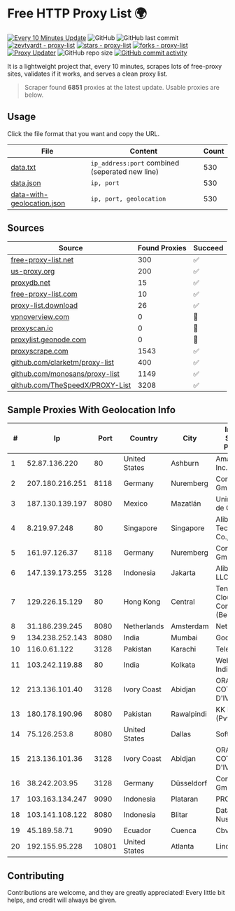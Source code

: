 
# Free HTTP Proxy List 🌍

[![Every 10 Minutes Update](https://github.com/mertguvencli/http-proxy-list/actions/workflows/main.yml/badge.svg?branch=main)](https://github.com/mertguvencli/http-proxy-list/actions/workflows/main.yml)
![GitHub](https://img.shields.io/github/license/mertguvencli/http-proxy-list)
![GitHub last commit](https://img.shields.io/github/last-commit/mertguvencli/http-proxy-list)
[![zevtyardt - proxy-list](https://img.shields.io/static/v1?label=zevtyardt&message=proxy-list&color=blue&logo=github)](https://github.com/zevtyardt/proxy-list "Go to GitHub repo")
[![stars - proxy-list](https://img.shields.io/github/stars/zevtyardt/proxy-list?style=social)](https://github.com/zevtyardt/proxy-list)
[![forks - proxy-list](https://img.shields.io/github/forks/zevtyardt/proxy-list?style=social)](https://github.com/zevtyardt/proxy-list)
[![Proxy Updater](https://github.com/zevtyardt/proxy-list/workflows/Proxy%20Updater/badge.svg)](https://github.com/zevtyardt/proxy-list/actions?query=workflow:"Proxy+Updater")
![GitHub repo size](https://img.shields.io/github/repo-size/zevtyardt/proxy-list)
[![GitHub commit activity](https://img.shields.io/github/commit-activity/m/zevtyardt/proxy-list?logo=commits)](https://github.com/zevtyardt/proxy-list/commits/main)

It is a lightweight project that, every 10 minutes, scrapes lots of free-proxy sites, validates if it works, and serves a clean proxy list.

> Scraper found **6851** proxies at the latest update. Usable proxies are below.

## Usage

Click the file format that you want and copy the URL.

|File|Content|Count|
|----|-------|-----|
|[data.txt](https://raw.githubusercontent.com/mertguvencli/http-proxy-list/main/proxy-list/data.txt)|`ip_address:port` combined (seperated new line)|530|
|[data.json](https://raw.githubusercontent.com/mertguvencli/http-proxy-list/main/proxy-list/data.json)|`ip, port`|530|
|[data-with-geolocation.json](https://raw.githubusercontent.com/mertguvencli/http-proxy-list/main/proxy-list/data-with-geolocation.json)|`ip, port, geolocation`|530|

## Sources

|Source|Found Proxies|Succeed|
|------|-------------|-------|
|[free-proxy-list.net](https://free-proxy-list.net)|300|✅|
|[us-proxy.org](https://www.us-proxy.org)|200|✅|
|[proxydb.net](http://proxydb.net)|15|✅|
|[free-proxy-list.com](https://free-proxy-list.com/?page=&port=&type%5B%5D=http&type%5B%5D=https&up_time=0&search=Search)|10|✅|
|[proxy-list.download](https://www.proxy-list.download/HTTP)|26|✅|
|[vpnoverview.com](https://vpnoverview.com/privacy/anonymous-browsing/free-proxy-servers)|0|🚫|
|[proxyscan.io](https://www.proxyscan.io)|0|🚫|
|[proxylist.geonode.com](https://proxylist.geonode.com/api/proxy-list?limit=300&page=1&sort_by=lastChecked&sort_type=desc&protocols=http,https)|0|🚫|
|[proxyscrape.com](https://api.proxyscrape.com/v2/?request=displayproxies&protocol=http&timeout=10000&country=all&ssl=all&anonymity=all)|1543|✅|
|[github.com/clarketm/proxy-list](https://raw.githubusercontent.com/clarketm/proxy-list/master/proxy-list-raw.txt)|400|✅|
|[github.com/monosans/proxy-list](https://raw.githubusercontent.com/monosans/proxy-list/main/proxies/http.txt)|1149|✅|
|[github.com/TheSpeedX/PROXY-List](https://raw.githubusercontent.com/TheSpeedX/PROXY-List/master/http.txt)|3208|✅|


## Sample Proxies With Geolocation Info

|#|Ip|Port|Country|City|Internet Service Provider|
|-|--|----|-------|----|-------------------------|
|1|52.87.136.220|80|United States|Ashburn|Amazon.com, Inc.|
|2|207.180.216.251|8118|Germany|Nuremberg|Contabo GmbH|
|3|187.130.139.197|8080|Mexico|Mazatlán|Uninet S.A. de C.V.|
|4|8.219.97.248|80|Singapore|Singapore|Alibaba (US) Technology Co., Ltd.|
|5|161.97.126.37|8118|Germany|Nuremberg|Contabo GmbH|
|6|147.139.173.255|3128|Indonesia|Jakarta|Alibaba.com LLC|
|7|129.226.15.129|80|Hong Kong|Central|Tencent Cloud Computing (Beijing) Co|
|8|31.186.239.245|8080|Netherlands|Amsterdam|NetSkope Inc|
|9|134.238.252.143|8080|India|Mumbai|Google LLC|
|10|116.0.61.122|3128|Pakistan|Karachi|Telecard|
|11|103.242.119.88|80|India|Kolkata|Web Werks India Pvt. Ltd.|
|12|213.136.101.40|3128|Ivory Coast|Abidjan|ORANGE COTE D'IVOIRE|
|13|180.178.190.96|8080|Pakistan|Rawalpindi|KK Networks (Pvt.) Limited|
|14|75.126.253.8|8080|United States|Dallas|SoftLayer|
|15|213.136.101.36|3128|Ivory Coast|Abidjan|ORANGE COTE D'IVOIRE|
|16|38.242.203.95|3128|Germany|Düsseldorf|Contabo GmbH|
|17|103.163.134.247|9090|Indonesia|Plataran|PROVITEL|
|18|103.141.108.122|8080|Indonesia|Blitar|Data Buana Nusantara|
|19|45.189.58.71|9090|Ecuador|Cuenca|Cbvision S.A.|
|20|192.155.95.228|10801|United States|Atlanta|Linode, LLC|



## Contributing

Contributions are welcome, and they are greatly appreciated! Every
little bit helps, and credit will always be given.

